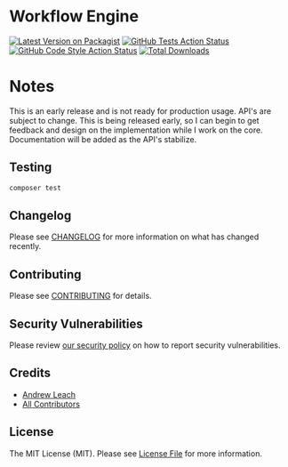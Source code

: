 # Workflow Engine

[![Latest Version on Packagist](https://img.shields.io/packagist/v/workflowable/workflow-engine.svg?style=flat-square)](https://packagist.org/packages/workflowable/workflow-engine)
[![GitHub Tests Action Status](https://img.shields.io/github/actions/workflow/status/workflowable/workflow-engine/run-tests.yml?branch=master&label=tests&style=flat-square)](https://github.com/workflowable/workflow-engine/actions?query=workflow-engine%3Arun-tests+branch%3Amaster)
[![GitHub Code Style Action Status](https://img.shields.io/github/actions/workflow/status/workflowable/workflow-engine/fix-php-code-style-issues.yml?branch=master&label=code%20style&style=flat-square)](https://github.com/workflowable/workflow-engine/actions?query=workflow-engine%3A"Fix+PHP+code+style+issues"+branch%3Amaster)
[![Total Downloads](https://img.shields.io/packagist/dt/workflowable/workflow-engine.svg?style=flat-square)](https://packagist.org/packages/workflowable/workflow-engine)

# Notes
This is an early release and is not ready for production usage.  API's are subject to change.  This is being 
released early, so I can begin to get feedback and design on the implementation while I work on the core. Documentation
will be added as the API's stabilize.

## Testing

```bash
composer test
```

## Changelog

Please see [CHANGELOG](CHANGELOG.md) for more information on what has changed recently.

## Contributing

Please see [CONTRIBUTING](CONTRIBUTING.md) for details.

## Security Vulnerabilities

Please review [our security policy](../../security/policy) on how to report security vulnerabilities.

## Credits

- [Andrew Leach](https://github.com/AndyLeach)
- [All Contributors](../../contributors)

## License

The MIT License (MIT). Please see [License File](LICENSE.md) for more information.
